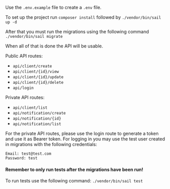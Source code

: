Use the `.env.example` file to create a `.env` file.

To set up the project run `composer install` followed by `./vendor/bin/sail up -d`

After that you must run the migrations using the following command `./vendor/bin/sail migrate`

When all of that is done the API will be usable.

Public API routes:

- `api/client/create`
- `api/client/{id}/view`
- `api/client/{id}/update`
- `api/client/{id}/delete`
- `api/login`

Private API routes:

- `api/client/list`
- `api/notification/create`
- `api/notification/{id}`
- `api/notification/list`

For the private API routes, please use the login route to generate a token and use it as Bearer token. For logging in you may use the test user created in migrations with the following credentials:
```
Email: test@test.com
Password: test
```

#### Remember to only run tests after the migrations have been run!
To run tests use the following command: `./vendor/bin/sail test`